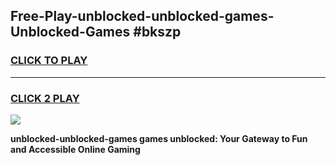 
## Free-Play-unblocked-unblocked-games-Unblocked-Games #bkszp
<h3>
<a href="https://news.freeplayer.one?title=unblocked-unblocked-games&ref=8M">CLICK TO PLAY</a></h3>
<hr>

<h3>
<a href="https://news.freeplayer.one?title=unblocked-unblocked-games&ref=8M">CLICK 2 PLAY</a>
  
</h3>

<a href="https://news.freeplayer.one?title=unblocked-unblocked-games&ref=8M"><img src="https://clearcache.store/games.png"></a>


**unblocked-unblocked-games games unblocked: Your Gateway to Fun and Accessible Online Gaming**
